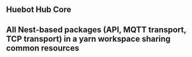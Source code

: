 ## Huebot Hub Core 
## All Nest-based packages (API, MQTT transport, TCP transport) in a yarn workspace sharing common resources 